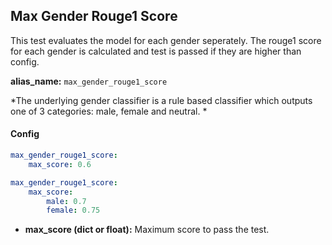 
<div class="h3-box" markdown="1">

## Max Gender Rouge1 Score

This test evaluates the model for each gender seperately. The rouge1 score for each gender is calculated and test is passed if they are higher than config.

**alias_name:** `max_gender_rouge1_score`

<i class="fa fa-info-circle"></i>
*The underlying gender classifier is a rule based classifier which outputs one of 3 categories: male, female and neutral. *

</div><div class="h3-box" markdown="1">

#### Config
```yaml
max_gender_rouge1_score:
    max_score: 0.6
```
```yaml
max_gender_rouge1_score:
    max_score:
        male: 0.7
        female: 0.75
```
- **max_score (dict or float):** Maximum score to pass the test.
<!-- #### Examples -->


</div>